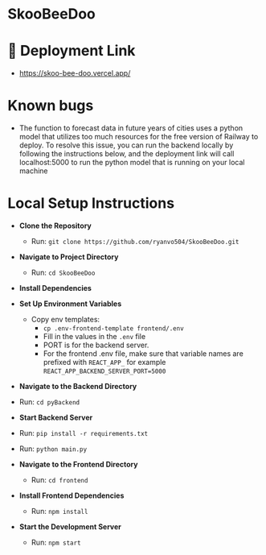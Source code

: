 # SkooBeeDoo
# 📌 **Deployment Link**
- https://skoo-bee-doo.vercel.app/

# Known bugs
- The function to forecast data in future years of cities uses a python model that utilizes too much resources for the free version of Railway to deploy. To resolve this issue, you can run the backend locally by following the instructions below, and the deployment link will call localhost:5000 to run the python model that is running on your local machine
  
# Local Setup Instructions

- **Clone the Repository**

  - Run: `git clone https://github.com/ryanvo504/SkooBeeDoo.git`

- **Navigate to Project Directory**

  - Run: `cd SkooBeeDoo`

- **Install Dependencies**

- **Set Up Environment Variables**

  - Copy env templates:
    - `cp .env-frontend-template frontend/.env`
    - Fill in the values in the `.env` file
    - PORT is for the backend server.
    - For the frontend .env file, make sure that variable names are prefixed with `REACT_APP_` for example `REACT_APP_BACKEND_SERVER_PORT=5000`
  
- **Navigate to the Backend Directory**
-  Run: `cd pyBackend`

-  **Start Backend Server**
-  Run: `pip install -r requirements.txt`
-  Run: `python main.py`

- **Navigate to the Frontend Directory**

  - Run: `cd frontend`

- **Install Frontend Dependencies**

  - Run: `npm install`

- **Start the Development Server**
  - Run: `npm start`



